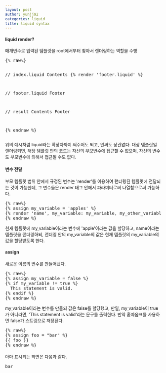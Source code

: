 ```yaml
---
layout: post
author: yunjj92 
categories: liquid
title: liquid syntax
---
```

<article>
<h4>liquid render?</h4>
<p>매개변수로 입력된 템플릿을 root에서부터 찾아서 랜더링하는 역할을 수행</p>
<pre class="codeblock">
{% raw%}

// index.liquid
Contents
{% render 'footer.liquid' %}

// footer.liquid
Footer

// result
Contents
Footer

{% endraw %}
</pre>
<p> 위의 예시처럼 liquid라는 확장자까지 써주어도 되고, 안써도 상관없다. 대상 템플릿일 랜더링되면, 해당 템플릿 안의 코드는 자신의 부모변수에 접근할 수 없으며, 자신의 변수도 부모변수에 의해서 접근될 수도 없다. </p>
<h4>변수 전달</h4>
<p>
부모 템플릿 범위 안에서 규정된 변수는 'render'를 이용하여 랜더링된 템플릿에 전달되는 것이 가능한데, 그 변수들은 render 태그 안에서 파라미터로써 나열함으로써 가능하다. 
</p>
<pre class="codeblock">
{% raw%}
{% assign my_variable = 'apples' %}
{% render 'name', my_variable: my_variable, my_other_variable: 'oranges' %}
{% endraw %}
</pre>
<p>현재 템플릿에 my_variable이라는 변수에 'apple'이라는 값을 할당하고, name이라는 템플릿을 랜더링하되, 랜더링 안의 my_variable의 값은 현재 템플릿의 my_variable의 값을 할당받도록 한다.</p>
<h4>assign</h4>
<p>새로운 이름의 변수를 만들어낸다. </p>
<pre class="codeblock">
{% raw%}
{% assign my_variable = false %}
{% if my_variable != true %}
  This statement is valid.
{% endif %}
{% endraw %}
</pre>
<p>my_variable이라는 변수를 만들되 값은 false를 할당했고, 만일, my_variable이 true가 아니라면, 'This statement is valid'라는 문구를 출력한다. 만약 홑따옴표를 사용하면 false가 스트링으로 저장된다. </p>
<pre class="codeblock">
{% raw%}
{% assign foo = "bar" %}
{{ foo }}
{% endraw %}
</pre>
<h4></h4>
<p>아마 표시되는 화면은 다음과 같다. </p>
<pre class="codeblock">
bar
</pre>
</article>